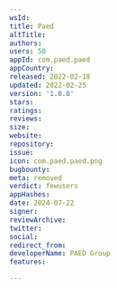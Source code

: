 ```yaml
---
wsId: 
title: Paed
altTitle: 
authors: 
users: 50
appId: com.paed.paed
appCountry: 
released: 2022-02-18
updated: 2022-02-25
version: '1.0.0'
stars: 
ratings: 
reviews: 
size: 
website: 
repository: 
issue: 
icon: com.paed.paed.png
bugbounty: 
meta: removed
verdict: fewusers
appHashes: 
date: 2024-07-22
signer: 
reviewArchive: 
twitter: 
social: 
redirect_from: 
developerName: PAED Group
features: 

---
```


